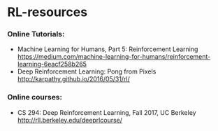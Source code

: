 # RL-resources

### Online Tutorials:
- Machine Learning for Humans, Part 5: Reinforcement Learning https://medium.com/machine-learning-for-humans/reinforcement-learning-6eacf258b265
- Deep Reinforcement Learning: Pong from Pixels http://karpathy.github.io/2016/05/31/rl/

### Online courses:
- CS 294: Deep Reinforcement Learning, Fall 2017, UC Berkeley http://rll.berkeley.edu/deeprlcourse/
